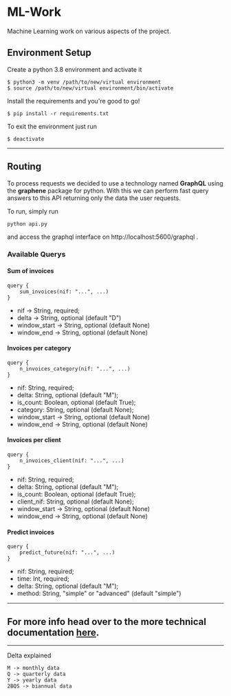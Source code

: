 # ML-Work
Machine Learning work on various aspects of the project.

## Environment Setup
Create a python 3.8 environment and activate it
```
$ python3 -m venv /path/to/new/virtual environment
$ source /path/to/new/virtual environment/bin/activate
```

Install the requirements and you're good to go!
```
$ pip install -r requirements.txt
```

To exit the environment just run
```
$ deactivate
```
---

## Routing

To process requests we decided to use a technology named __GraphQL__ using the __graphene__ package for python. With this we can perform fast query answers to this API returning only the data the user requests.

To run, simply run
```
python api.py
```

and access the graphql interface on http://localhost:5600/graphql .

### Available Querys

#### Sum of invoices 
```
query {
    sum_invoices(nif: "...", ...)
}
```
- nif -> String, required;
- delta -> String, optional (default "D")
- window_start -> String, optional (default None)
- window_end -> String, optional (default None)

#### Invoices per category
```
query {
    n_invoices_category(nif: "...", ...)
}
```
- nif: String, required;
- delta: String, optional (default "M");
- is_count: Boolean, optional (default True);
- category: String, optional (default None);
- window_start -> String, optional (default None)
- window_end -> String, optional (default None)

#### Invoices per client
```
query {
    n_invoices_client(nif: "...", ...)
}
```
- nif: String, required;
- delta: String, optional (default "M");
- is_count: Boolean, optional (default True);
- client_nif: String, optional (default None);
- window_start -> String, optional (default None)
- window_end -> String, optional (default None)

#### Predict invoices
```
query {
    predict_future(nif: "...", ...)
}
```
- nif: String, required;
- time: Int, required;
- delta: String, optional (default "M");
- method: String, "simple" or "advanced" (default "simple")
---

For more info head over to the more technical documentation [here](./doc/schema/index.html).
---
---

Delta explained
```
M -> monthly data
Q -> quarterly data
Y -> yearly data
2BQS -> biannual data
```

